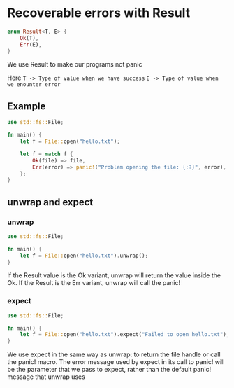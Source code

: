 # Recoverable errors with Result

```rust
enum Result<T, E> {
    Ok(T),
    Err(E),
}
```

We use Result to make our programs not panic

Here 
`T -> Type of value when we have success`
`E -> Type of value when we enounter error`

## Example
```rust
use std::fs::File;

fn main() {
    let f = File::open("hello.txt");

    let f = match f {
        Ok(file) => file,
        Err(error) => panic!("Problem opening the file: {:?}", error),
    };
}
```

## unwrap and expect
### unwrap
```rust
use std::fs::File;

fn main() {
    let f = File::open("hello.txt").unwrap();
}
```
If the Result value is the Ok variant, unwrap will return the value inside the Ok. If the Result is the Err variant, unwrap will call the panic!

### expect
```rust
use std::fs::File;

fn main() {
    let f = File::open("hello.txt").expect("Failed to open hello.txt");
}

```
We use expect in the same way as unwrap: to return the file handle or call the panic! macro. The error message used by expect in its call to panic! will be the parameter that we pass to expect, rather than the default panic! message that unwrap uses